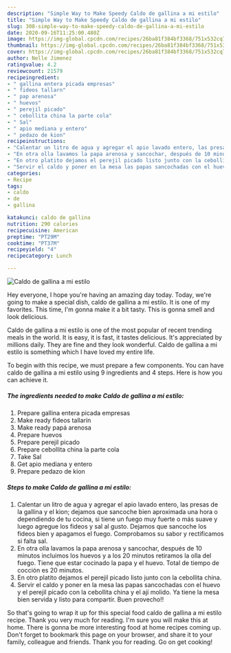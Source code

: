 ```yaml
---
description: "Simple Way to Make Speedy Caldo de gallina a mi estilo"
title: "Simple Way to Make Speedy Caldo de gallina a mi estilo"
slug: 308-simple-way-to-make-speedy-caldo-de-gallina-a-mi-estilo
date: 2020-09-16T11:25:00.480Z
image: https://img-global.cpcdn.com/recipes/26ba81f384bf3368/751x532cq70/caldo-de-gallina-a-mi-estilo-foto-principal.jpg
thumbnail: https://img-global.cpcdn.com/recipes/26ba81f384bf3368/751x532cq70/caldo-de-gallina-a-mi-estilo-foto-principal.jpg
cover: https://img-global.cpcdn.com/recipes/26ba81f384bf3368/751x532cq70/caldo-de-gallina-a-mi-estilo-foto-principal.jpg
author: Nelle Jimenez
ratingvalue: 4.2
reviewcount: 21579
recipeingredient:
- " gallina entera picada empresas"
- " fideos tallarn"
- " pap arenosa"
- " huevos"
- " perejil picado"
- " cebollita china la parte cola"
- " Sal"
- " apio mediana y entero"
- " pedazo de kion"
recipeinstructions:
- "Calentar un litro de agua y agregar el apio lavado entero, las presas de la gallina y el kion; dejamos que sancoche bien aproximada una hora o dependiendo de tu cocina, si tiene un fuego muy fuerte o más suave y luego agregue los fideos y sal al gusto. Dejamos que sancoche los fideos bien y apagamos el fuego. Comprobamos su sabor y rectificamos si falta sal."
- "En otra olla lavamos la papa arenosa y sancochar, después de 10 minutos incluimos los huevos y a los 20 minutos retiramos la olla del fuego. Tiene que estar cocinado la papa y el huevo. Total de tiempo de cocción es 20 minutos."
- "En otro platito dejamos el perejil picado listo junto con la cebollita china."
- "Servir el caldo y poner en la mesa las papas sancochadas con el huevo y el perejil picado con la cebollita china y el ají molido. Ya tiene la mesa bien servida y listo para compartir. Buen provecho!!"
categories:
- Recipe
tags:
- caldo
- de
- gallina

katakunci: caldo de gallina 
nutrition: 290 calories
recipecuisine: American
preptime: "PT29M"
cooktime: "PT37M"
recipeyield: "4"
recipecategory: Lunch

---
```



![Caldo de gallina a mi estilo](https://img-global.cpcdn.com/recipes/26ba81f384bf3368/751x532cq70/caldo-de-gallina-a-mi-estilo-foto-principal.jpg)

Hey everyone, I hope you're having an amazing day today. Today, we're going to make a special dish, caldo de gallina a mi estilo. It is one of my favorites. This time, I'm gonna make it a bit tasty. This is gonna smell and look delicious.

Caldo de gallina a mi estilo is one of the most popular of recent trending meals in the world. It is easy, it is fast, it tastes delicious. It's appreciated by millions daily. They are fine and they look wonderful. Caldo de gallina a mi estilo is something which I have loved my entire life.




To begin with this recipe, we must prepare a few components. You can have caldo de gallina a mi estilo using 9 ingredients and 4 steps. Here is how you can achieve it.

<!--inarticleads1-->

##### The ingredients needed to make Caldo de gallina a mi estilo:

1. Prepare  gallina entera picada empresas
1. Make ready  fideos tallarín
1. Make ready  papá arenosa
1. Prepare  huevos
1. Prepare  perejil picado
1. Prepare  cebollita china la parte cola
1. Take  Sal
1. Get  apio mediana y entero
1. Prepare  pedazo de kion




<!--inarticleads2-->

##### Steps to make Caldo de gallina a mi estilo:

1. Calentar un litro de agua y agregar el apio lavado entero, las presas de la gallina y el kion; dejamos que sancoche bien aproximada una hora o dependiendo de tu cocina, si tiene un fuego muy fuerte o más suave y luego agregue los fideos y sal al gusto. Dejamos que sancoche los fideos bien y apagamos el fuego. Comprobamos su sabor y rectificamos si falta sal.
1. En otra olla lavamos la papa arenosa y sancochar, después de 10 minutos incluimos los huevos y a los 20 minutos retiramos la olla del fuego. Tiene que estar cocinado la papa y el huevo. Total de tiempo de cocción es 20 minutos.
1. En otro platito dejamos el perejil picado listo junto con la cebollita china.
1. Servir el caldo y poner en la mesa las papas sancochadas con el huevo y el perejil picado con la cebollita china y el ají molido. Ya tiene la mesa bien servida y listo para compartir. Buen provecho!!




So that's going to wrap it up for this special food caldo de gallina a mi estilo recipe. Thank you very much for reading. I'm sure you will make this at home. There is gonna be more interesting food at home recipes coming up. Don't forget to bookmark this page on your browser, and share it to your family, colleague and friends. Thank you for reading. Go on get cooking!
